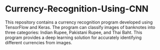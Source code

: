 # Currency-Recognition-Using-CNN

This repository contains a currency recognition program developed using TensorFlow and Keras. The program can classify images of banknotes into three categories: Indian Rupee, Pakistani Rupee, and Thai Baht. This program provides a deep learning solution for accurately identifying different currencies from images.
